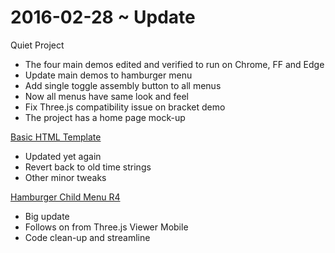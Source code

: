 2016-02-28 ~ Update
===

Quiet Project

* The four main demos edited and verified to run on Chrome, FF and Edge
* Update main demos to hamburger menu
* Add single toggle assembly button to all menus
* Now all menus have same look and feel
* Fix Three.js compatibility issue on bracket demo
* The project has a home page mock-up

[Basic HTML Template]( http://jaanga.github.io/cookbook-html/templates/basic-html\basic-html.html )

* Updated yet again
* Revert back to old time strings
* Other minor tweaks

[Hamburger Child Menu R4]( http://jaanga.github.io/cookbook-threejs/templates/add-lights/template-threejs-lights-r2.html )

* Big update
* Follows on from Three.js Viewer Mobile
* Code clean-up and streamline
